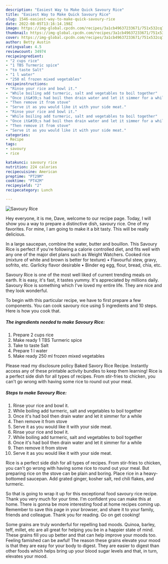 ```yaml
---
description: "Easiest Way to Make Quick Savoury Rice"
title: "Easiest Way to Make Quick Savoury Rice"
slug: 1546-easiest-way-to-make-quick-savoury-rice
date: 2022-08-05T13:16:14.198Z
image: https://img-global.cpcdn.com/recipes/3a1cb49637233671/751x532cq70/savoury-rice-recipe-main-photo.jpg
thumbnail: https://img-global.cpcdn.com/recipes/3a1cb49637233671/751x532cq70/savoury-rice-recipe-main-photo.jpg
cover: https://img-global.cpcdn.com/recipes/3a1cb49637233671/751x532cq70/savoury-rice-recipe-main-photo.jpg
author: Betty Austin
ratingvalue: 4.5
reviewcount: 34974
recipeingredient:
- "2 cups rice"
- "1 TBS Turmeric spice"
- "to taste Salt"
- "1 l water"
- "250 ml frozen mixed vegetables"
recipeinstructions:
- "Rinse your rice and bowl it."
- "While boiling add turmeric, salt and vegetables to boil together"
- "Once it&#39;s had boil then drain water and let it simmer for a while"
- "Then remove it from stove"
- "Serve it as you would like it with your side meat."
- "Rinse your rice and bowl it."
- "While boiling add turmeric, salt and vegetables to boil together"
- "Once it&#39;s had boil then drain water and let it simmer for a while"
- "Then remove it from stove"
- "Serve it as you would like it with your side meat."
categories:
- Recipe
tags:
- savoury
- rice

katakunci: savoury rice 
nutrition: 224 calories
recipecuisine: American
preptime: "PT29M"
cooktime: "PT42M"
recipeyield: "2"
recipecategory: Lunch

---
```



![Savoury Rice](https://img-global.cpcdn.com/recipes/3a1cb49637233671/751x532cq70/savoury-rice-recipe-main-photo.jpg)

Hey everyone, it is me, Dave, welcome to our recipe page. Today, I will show you a way to prepare a distinctive dish, savoury rice. One of my favorites. For mine, I am going to make it a bit tasty. This will be really delicious.

In a large saucepan, combine the water, butter and bouillon. This Savoury Rice is perfect if you&#39;re following a calorie controlled diet, and fits well with any one of the major diet plans such as Weight Watchers. Cooked rice (mixture of white and brown is better for texture) • Flavourful stew, gravy, sofrito, etc. Garlicky flavor desirable • Binder eg egg, flour, bread, chia, etc.

Savoury Rice is one of the most well liked of current trending meals on earth. It is easy, it's fast, it tastes yummy. It's appreciated by millions daily. Savoury Rice is something which I've loved my entire life. They are nice and they look wonderful.


To begin with this particular recipe, we have to first prepare a few components. You can cook savoury rice using 5 ingredients and 10 steps. Here is how you cook that.

<!--inarticleads1-->

##### The ingredients needed to make Savoury Rice:

1. Prepare 2 cups rice
1. Make ready 1 TBS Turmeric spice
1. Take to taste Salt
1. Prepare 1 l water
1. Make ready 250 ml frozen mixed vegetables


Please read my disclosure policy Baked Savory Rice Recipe. Instantly access any of these printable activity bundles to keep them learning! Rice is a perfect side dish for all types of recipes. From stir-fries to chicken, you can&#39;t go wrong with having some rice to round out your meal. 

<!--inarticleads2-->

##### Steps to make Savoury Rice:

1. Rinse your rice and bowl it.
1. While boiling add turmeric, salt and vegetables to boil together
1. Once it&#39;s had boil then drain water and let it simmer for a while
1. Then remove it from stove
1. Serve it as you would like it with your side meat.
1. Rinse your rice and bowl it.
1. While boiling add turmeric, salt and vegetables to boil together
1. Once it&#39;s had boil then drain water and let it simmer for a while
1. Then remove it from stove
1. Serve it as you would like it with your side meat.


Rice is a perfect side dish for all types of recipes. From stir-fries to chicken, you can&#39;t go wrong with having some rice to round out your meal. But preparing rice on the stove can be plain and boring. Place rice in a heavy-bottomed saucepan. Add grated ginger, kosher salt, red chili flakes, and turmeric. 

So that is going to wrap it up for this exceptional food savoury rice recipe. Thank you very much for your time. I'm confident you can make this at home. There is gonna be more interesting food at home recipes coming up. Remember to save this page in your browser, and share it to your family, friends and colleague. Thank you for reading. Go on get cooking!

Some grains are truly wonderful for repelling bad moods. Quinoa, barley, teff, millet, etc are all great for helping you be in a happier state of mind. These grains fill you up better and that can help improve your moods too. Feeling famished can be awful! The reason these grains elevate your mood is that they are easy for your body to digest. They are easier to digest than other foods which helps bring up your blood sugar levels and that, in turn, elevates your mood.
